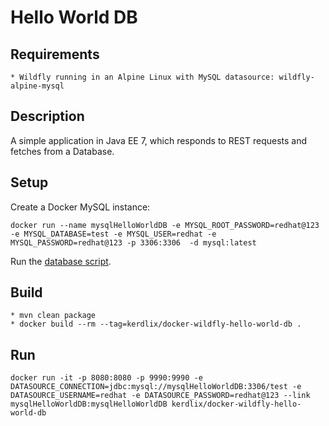 # Hello World DB

## Requirements
```
* Wildfly running in an Alpine Linux with MySQL datasource: wildfly-alpine-mysql
```

## Description
A simple application in Java EE 7, which responds to REST requests and fetches from a Database.


## Setup
Create a Docker MySQL instance:
```
docker run --name mysqlHelloWorldDB -e MYSQL_ROOT_PASSWORD=redhat@123 -e MYSQL_DATABASE=test -e MYSQL_USER=redhat -e MYSQL_PASSWORD=redhat@123 -p 3306:3306  -d mysql:latest
```
Run the [database script](./database/init.sql).


## Build
```
* mvn clean package
* docker build --rm --tag=kerdlix/docker-wildfly-hello-world-db .
```

## Run
```
docker run -it -p 8080:8080 -p 9990:9990 -e DATASOURCE_CONNECTION=jdbc:mysql://mysqlHelloWorldDB:3306/test -e DATASOURCE_USERNAME=redhat -e DATASOURCE_PASSWORD=redhat@123 --link mysqlHelloWorldDB:mysqlHelloWorldDB kerdlix/docker-wildfly-hello-world-db
```


